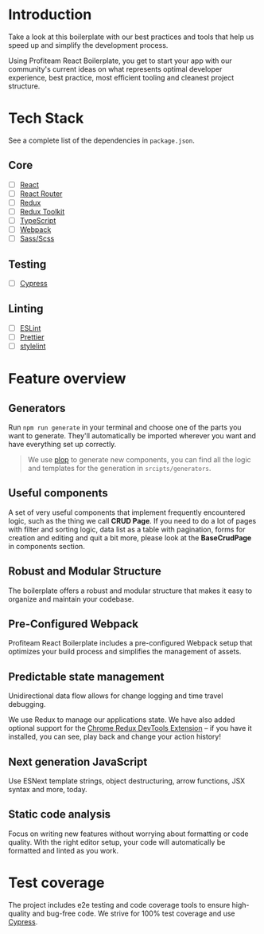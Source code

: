 # Introduction

Take a look at this boilerplate with our best practices
and tools that help us speed up and simplify the development process.

Using Profiteam React Boilerplate, you get to start your app with our community's current
ideas on what represents optimal developer experience, best practice, most
efficient tooling and cleanest project structure.

# Tech Stack
See a complete list of the dependencies in `package.json`.

## Core

- [ ] [React](https://facebook.github.io/react/)
- [ ] [React Router](https://github.com/remix-run/react-router)
- [ ] [Redux](http://redux.js.org/)
- [ ] [Redux Toolkit](https://redux-toolkit.js.org/)
- [ ] [TypeScript](https://www.typescriptlang.org/)
- [ ] [Webpack](https://webpack.js.org/)
- [ ] [Sass/Scss](https://sass-lang.com/)

## Testing

- [ ] [Cypress](http://facebook.github.io/jest/)

## Linting

- [ ] [ESLint](http://eslint.org/)
- [ ] [Prettier](https://prettier.io/)
- [ ] [stylelint](https://stylelint.io/)

# Feature overview

## Generators

Run `npm run generate` in your terminal and choose one of the parts you want
to generate. They'll automatically be imported wherever you want and have
everything set up correctly.

> We use [plop] to generate new components, you can find all the logic and
> templates for the generation in `srcipts/generators`.

[plop]: https://github.com/amwmedia/plop

## Useful components

A set of very useful components that implement frequently encountered logic, such as the thing we call **CRUD Page**.
If you need to do a lot of pages with filter and sorting logic, data list as a table with pagination, forms for creation and editing and quit a bit more, please look at the **BaseCrudPage** in components section.

## Robust and Modular Structure

The boilerplate offers a robust and modular structure that makes it easy to organize and maintain your codebase.

## Pre-Configured Webpack

Profiteam React Boilerplate includes a pre-configured Webpack setup that optimizes your build process and simplifies the management of assets.

## Predictable state management

Unidirectional data flow allows for change logging and time travel debugging.

We use Redux to manage our applications state. We have also added optional
support for the [Chrome Redux DevTools Extension] – if you have it installed,
you can see, play back and change your action history!

[chrome redux devtools extension]: https://chrome.google.com/webstore/detail/redux-devtools/lmhkpmbekcpmknklioeibfkpmmfibljd

## Next generation JavaScript

Use ESNext template strings, object destructuring, arrow functions, JSX syntax
and more, today.

## Static code analysis

Focus on writing new features without worrying about formatting or code quality. With the right editor setup, your code will automatically be formatted and linted as you work.

# Test coverage

The project includes e2e testing and code coverage tools to ensure high-quality and bug-free code. We strive for 100% test coverage and use [Cypress].

[Cypress]: https://github.com/cypress-io/cypress
